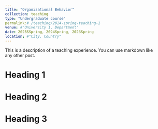 ```yaml
---
title: "Organizational Behavior"
collection: teaching
type: "Undergraduate course"
permalink:# /teaching/2014-spring-teaching-1
venue: #"University 1, Department"
date: 2025SSpring, 2024Spring, 2023Spring
location: #"City, Country"
---
```


This is a description of a teaching experience. You can use markdown like any other post.

Heading 1
======

Heading 2
======

Heading 3
======

